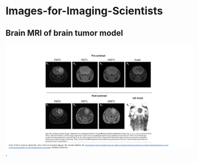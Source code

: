 # Images-for-Imaging-Scientists


## Brain MRI of brain tumor model 


![hello](images/MRIbrain.png).
